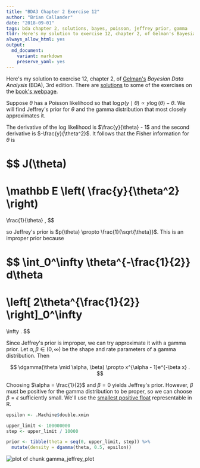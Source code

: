 ```yaml
---
title: "BDA3 Chapter 2 Exercise 12"
author: "Brian Callander"
date: "2018-09-01"
tags: bda chapter 2, solutions, bayes, poisson, jeffrey prior, gamma
tldr: Here's my solution to exercise 12, chapter 2, of Gelman's Bayesian Data Analysis (BDA), 3rd edition.
always_allow_html: yes
output: 
  md_document:
    variant: markdown
    preserve_yaml: yes
---
```


Here's my solution to exercise 12, chapter 2, of [Gelman's](https://andrewgelman.com/) *Bayesian Data Analysis* (BDA), 3rd edition. There are [solutions](http://www.stat.columbia.edu/~gelman/book/solutions.pdf) to some of the exercises on the [book's webpage](http://www.stat.columbia.edu/~gelman/book/).

<!--more-->

<div style="display:none">
  $\DeclareMathOperator{\dbinomial}{binomial}
   \DeclareMathOperator{\dbern}{Bernoulli}
   \DeclareMathOperator{\dnorm}{normal}
   \DeclareMathOperator{\dcauchy}{Cauchy}
   \DeclareMathOperator{\dgamma}{gamma}
   \DeclareMathOperator{\invlogit}{invlogit}
   \DeclareMathOperator{\logit}{logit}
   \DeclareMathOperator{\dbeta}{beta}$
</div>




Suppose $\theta$ has a Poisson likelihood so that $\log p(y \mid \theta) \propto y \log(\theta) - \theta$. We will find Jeffrey's prior for $\theta$ and the gamma distribution that most closely approximates it.

The derivative of the log likelihood is $\frac{y}{\theta} - 1$ and the second derivative is $-\frac{y}{\theta^2}$. It follows that the Fisher information for $\theta$ is

$$
J(\theta)
=
\mathbb E \left( \frac{y}{\theta^2} \right)
=
\frac{1}{\theta}
,
$$

so Jeffrey's prior is $p(\theta) \propto \frac{1}{\sqrt{\theta}}$. This is an improper prior because

$$
\int_0^\infty \theta^{-\frac{1}{2}} d\theta
=
\left[ 2\theta^{\frac{1}{2}} \right]_0^\infty
=
\infty
.
$$

Since Jeffrey's prior is improper, we can try approximate it with a gamma prior. Let $\alpha, \beta \in (0, \infty)$ be the shape and rate parameters of a gamma distribution.  Then

$$
\dgamma(\theta \mid \alpha, \beta) 
\propto
x^{\alpha - 1}e^{-\beta x}
.
$$

Choosing $\alpha = \frac{1}{2}$ and $\beta = 0$ yields Jeffrey's prior. However, $\beta$ must be positive for the gamma distribution to be proper, so we can choose $\beta = \epsilon$ sufficiently small. We'll use the [smallest positive float](https://stat.ethz.ch/R-manual/R-devel/library/base/html/zMachine.html) representable in R.


```r
epsilon <- .Machine$double.xmin

upper_limit <- 100000000
step <- upper_limit / 10000

prior <- tibble(theta = seq(0, upper_limit, step)) %>% 
  mutate(density = dgamma(theta, 0.5, epsilon)) 
```

![plot of chunk gamma_jeffrey_plot](figure/gamma_jeffrey_plot-1.png)

